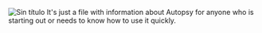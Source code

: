 
![Sin título](https://github.com/user-attachments/assets/0a58fc77-296f-4cfb-afa4-e8d92f506b4a)
It's just a file with information about Autopsy for anyone who is starting out or needs to know how to use it quickly.
